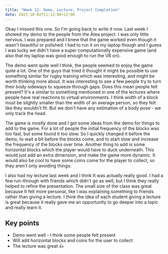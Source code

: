 ```yaml
---
title: "Week 12: Demo, Lecture, Project Completion"
date: 2023-10-02T11:12:00+12:00
---
```

Okay I missed this one. So I'm going back to write it now. Last week I showed my demo to the people from the Ātea project. I was only little nervous. I was prepared and I knew that the game worked even though it wasn't beautiful or polished. I had to run it on my laptop though and I guess I was lucky we didn't have a super computationally expensive game (and also that my laptop was good enough to run the VR on). 

The demo went quite well I think, the people seemed to enjoy the game quite a lot. One of the guys that tried it thought it might be possible to use something similar for rugby training which was interesting, and might be worth thinking more about. It was interesting to see a few people try to turn their body sideways to squeeze through gaps. Does this mean people felt present? It's a similar to something mentioned in one of the lectures where people have real reactions to virtual environments. I think width of a block must be slightly smaller than the width of an average person, so they felt like they wouldn't fit. But we don't have any estimation of a body pose - we only track the head. 

The game is mostly done and I got some ideas from the demo for things to add to the game. For a lot of people the initial frequency of the blocks was too fast, but some found it too slow. So I quickly changed it before the demo, to wait a bit before the blocks come, and to start slow and increase the frequency of the blocks over time. Another thing to add is some horizontal blocks which the player would have to duck underneath. This would just add an extra dimension, and make the game more dynamic. It would also be cool to have some coins come for the player to collect, so they aren't only avoiding things. 

I also had my lecture last week and I think It was actually really good. I had a few run-through with friends which didn't go as well, but I think they really helped to refine the presentation. The small size of the class was great because It felt more personal, like I was explaining something to friends rather than giving a lecture. I think the idea of each student giving a lecture is great because it really gave me an opportunity to go deeper into a topic and really learn it.

## Key points
- Demo went well - I think some people felt present 
- Will add horizontal blocks and coins for the user to collect
- The lecture was great 👍